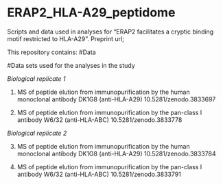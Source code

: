# ERAP2_HLA-A29_peptidome
Scripts and data used in analyses for “ERAP2 facilitates a cryptic binding motif restricted to HLA-A29”. Preprint url;

This repository contains:
#Data

#Data sets used for the analyses in the study

*Biological replicate 1*

1. MS of peptide elution from immunopurification by the human monoclonal antibody DK1G8 (anti-HLA-A29)
10.5281/zenodo.3833697

2. MS of peptide elution from immunopurification by the pan-class I antibody W6/32 (anti-HLA-ABC)
10.5281/zenodo.3833778

*Biological replicate 2*

3. MS of peptide elution from immunopurification by the human monoclonal antibody DK1G8 (anti-HLA-A29)
10.5281/zenodo.3833784

4. MS of peptide elution from immunopurification by the pan-class I antibody W6/32 (anti-HLA-ABC)
10.5281/zenodo.3833791
